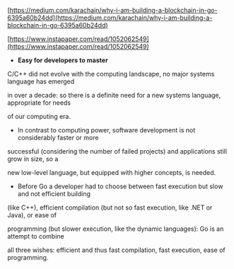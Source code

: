 [https://medium.com/karachain/why-i-am-building-a-blockchain-in-go-6395a60b24dd](https://medium.com/karachain/why-i-am-building-a-blockchain-in-go-6395a60b24dd)

[https://www.instapaper.com/read/1052062549](https://www.instapaper.com/read/1052062549)

* **Easy for developers to master**

C/C++ did not evolve with the computing landscape, no major systems language has emerged

in over a decade: so there is a definite need for a new systems language, appropriate for needs

of our computing era.

- In contrast to computing power, software development is not considerably faster or more

successful \(considering the number of failed projects\) and applications still grow in size, so a

new low-level language, but equipped with higher concepts, is needed.

- Before Go a developer had to choose between fast execution but slow and not efficient building

\(like C++\), efficient compilation \(but not so fast execution, like .NET or Java\), or ease of

programming \(but slower execution, like the dynamic languages\): Go is an attempt to combine

all three wishes: efficient and thus fast compilation, fast execution, ease of programming.



